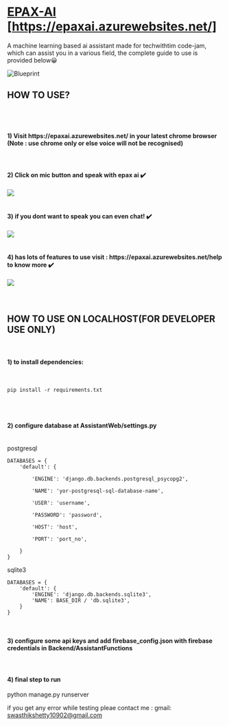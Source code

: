 
# [EPAX-AI](https://epaxai.azurewebsites.net/) [https://epaxai.azurewebsites.net/]

A machine learning based ai assistant made for techwithtim code-jam, which can assist you in a various field,  the complete guide to use is provided below😀 
<br>

![Blueprint](https://media.discordapp.net/attachments/770563766370566180/805070659684139018/virtualassistant.html_-_Google_Chrome_30-01-2021_19_11_10_3.png)
<br>
<h2>HOW TO USE?<h2>
<br>
<h4>1) Visit https://epaxai.azurewebsites.net/ in your latest chrome browser (Note : use chrome only or else voice will not be recognised) </h4>
<br>
<h4>2) Click on mic button and speak with epax ai ✔️<h4>

<img align="center"  src="https://cdn.discordapp.com/attachments/770563766370566180/805074123533451344/ezgif-5-5f38d8c31fd1.gif">

<br>
<br>

<h4>3) if you dont want to speak you can even chat! ✔️<h4>

<img align="center"  src="https://cdn.discordapp.com/attachments/770563766370566180/805077620383416380/ezgif-5-d6f1b3e1c1b9.gif">
<br>
<br>



<h4>4) has lots of features to use visit : https://epaxai.azurewebsites.net/help to know more ✔️<h4>

<img align="center"  src="https://cdn.discordapp.com/attachments/770563766370566180/805079326067392512/help.gif">
<br>
<br>
<br>


<h2>HOW TO USE ON LOCALHOST(FOR DEVELOPER USE ONLY)</h2>
<br>

<h4>1) to install dependencies:</h4>
<br>

```
pip install -r requirements.txt
```
<br>
<br>

<h4>2) configure database at AssistantWeb/settings.py</h4>
<br>
postgresql

```
DATABASES = {
    'default': {

        'ENGINE': 'django.db.backends.postgresql_psycopg2',

        'NAME': 'yor-postgresql-sql-database-name',

        'USER': 'username',

        'PASSWORD': 'password',

        'HOST': 'host',

        'PORT': 'port_no',

    }
}
```
<p>sqlite3</p>

```
DATABASES = {
    'default': {
        'ENGINE': 'django.db.backends.sqlite3',
        'NAME': BASE_DIR / 'db.sqlite3',
    }
}
```
<br>
<h4>3) configure some api keys and add firebase_config.json with firebase credentials in Backend/AssistantFunctions </h4>
<br>
<h4>4) final step to run</h4>
python manage.py runserver

if you get any error while testing pleae contact me : gmail:  swasthikshetty10902@gmail.com
